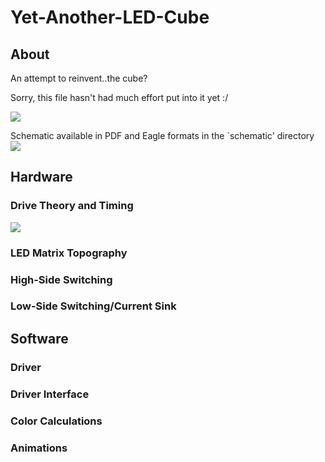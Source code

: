 Yet-Another-LED-Cube
====================

About
-----
An attempt to reinvent..the cube? 

Sorry, this file hasn't had much effort put into it yet :/

![](https://raw.github.com/bradley219/Yet-Another-LED-Cube/master/misc/IMG604.jpg) 

Schematic available in PDF and Eagle formats in the \`schematic' directory
![](https://raw.github.com/bradley219/Yet-Another-LED-Cube/master/schematic/Yet-Another-LED-Cube.sch.jpg)

Hardware
--------

### Drive Theory and Timing
![](https://raw.github.com/bradley219/Yet-Another-LED-Cube/master/misc/led-page-unit.png)

### LED Matrix Topography
### High-Side Switching
### Low-Side Switching/Current Sink

Software
--------

### Driver
### Driver Interface
### Color Calculations
### Animations
